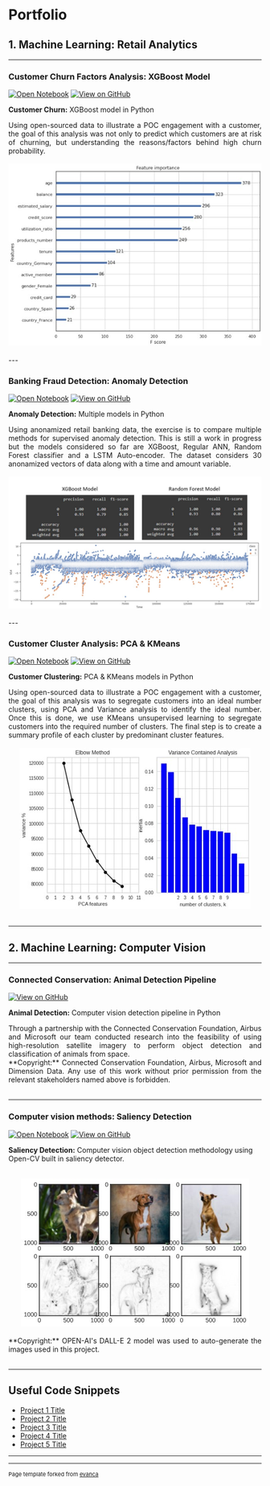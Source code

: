 # Portfolio

## 1. Machine Learning: Retail Analytics
---

### Customer Churn Factors Analysis: XGBoost Model

[![Open Notebook](https://img.shields.io/badge/Jupyter-Open_Notebook-blue?logo=Jupyter)](Projects/CustomerChurn/CustomerChurn.ipynb)
[![View on GitHub](https://img.shields.io/badge/GitHub-View_on_GitHub-blue?logo=GitHub)](https://github.com/markramn/markramn.github.io/tree/main/Projects/CustomerChurn)

**Customer Churn:** XGBoost model in Python

<div style="text-align: justify">Using open-sourced data to illustrate a POC engagement with a customer, the goal of this analysis was not only to predict which customers are at risk of churning, but understanding the reasons/factors behind high churn probability. </div>

<br>
<center><img src="Base/images/CustomerChurn_Header.jpg"></center>
<br>
---

### Banking Fraud Detection: Anomaly Detection

[![Open Notebook](https://img.shields.io/badge/Jupyter-Open_Notebook-blue?logo=Jupyter)](Projects/FraudDetection/FraudDetection.ipynb)
[![View on GitHub](https://img.shields.io/badge/GitHub-View_on_GitHub-blue?logo=GitHub)](https://github.com/markramn/markramn.github.io/tree/main/Projects/FraudDetection)

**Anomaly Detection:** Multiple models in Python

<div style="text-align: justify">Using anonamized retail banking data, the exercise is to compare multiple methods for supervised anomaly detection. This is still a work in progress but the models considered so far are XGBoost, Regular ANN, Random Forest classifier and a LSTM Auto-encoder. 
The dataset considers 30 anonamized vectors of data along with a time and amount variable. </div>

<br>
<center><img src="Base/images/FraudDetection_Header.jpg"></center>
<br>
---

### Customer Cluster Analysis: PCA & KMeans

[![Open Notebook](https://img.shields.io/badge/Jupyter-Open_Notebook-blue?logo=Jupyter)](Projects/CustomerClustering/CustomerClustering.ipynb)
[![View on GitHub](https://img.shields.io/badge/GitHub-View_on_GitHub-blue?logo=GitHub)](https://github.com/markramn/markramn.github.io/tree/main/Projects/CustomerClustering)

**Customer Clustering:** PCA & KMeans models in Python

<div style="text-align: justify">Using open-sourced data to illustrate a POC engagement with a customer, the goal of this analysis was to segregate customers into an ideal number clusters, using PCA and Variance analysis to identify the ideal number. Once this is done, we use KMeans unsupervised learning to segregate customers into the required number of clusters. The final step is to create a summary profile of each cluster by predominant cluster features. </div>

<br>
<center><img src="Base/images/CustomerClustering_Header.jpg"></center>
<br>

---
## 2. Machine Learning: Computer Vision
---

### Connected Conservation: Animal Detection Pipeline

[![View on GitHub](https://img.shields.io/badge/GitHub-View_on_GitHub-blue?logo=GitHub)](https://github.com/markramn/markramn.github.io/tree/main/Projects/ConnectedConservation)

**Animal Detection:** Computer vision detection pipeline in Python

<div style="text-align: justify">Through a partnership with the Connected Conservation Foundation, Airbus and Microsoft our team conducted research into the feasibility of using high-resolution satellite imagery to perform object detection and classification of animals from space. </div>

<div style="text-align: justify">**Copyright:** Connected Conservation Foundation, Airbus, Microsoft and Dimension Data. Any use of this work without prior permission from the relevant stakeholders named above is forbidden. </div>

<br>

---

### Computer vision methods: Saliency Detection

[![Open Notebook](https://img.shields.io/badge/Jupyter-Open_Notebook-blue?logo=Jupyter)](Projects/FraudDetection/SaliencyDetection.ipynb)
[![View on GitHub](https://img.shields.io/badge/GitHub-View_on_GitHub-blue?logo=GitHub)](https://github.com/markramn/markramn.github.io/tree/main/Projects/SaliencyDetection)

**Saliency Detection:** Computer vision object detection methodology using Open-CV built in saliency detector.

<div style="text-align: justify">  </div>

<br>
<center><img src="Base/images/SaliencyDetection_Header.jpg"></center>
<br>

<div style="text-align: justify">**Copyright:** OPEN-AI's DALL-E 2 model was used to auto-generate the images used in this project. </div>

<br>

---

## Useful Code Snippets

- [Project 1 Title](http://example.com/)
- [Project 2 Title](http://example.com/)
- [Project 3 Title](http://example.com/)
- [Project 4 Title](http://example.com/)
- [Project 5 Title](http://example.com/)

---




---
<p style="font-size:11px">Page template forked from <a href="https://github.com/evanca/quick-portfolio">evanca</a></p>
<!-- Remove above link if you don't want to attibute -->
